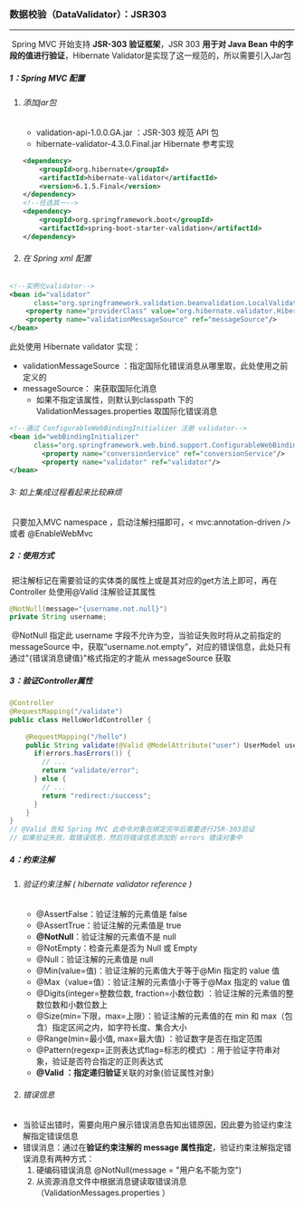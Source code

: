 ### 数据校验（DataValidator）：JSR303

------

​	Spring MVC 开始支持 **JSR-303 验证框架**，JSR 303 **用于对 Java Bean 中的字段的值进行验证**，Hibernate Validator是实现了这一规范的，所以需要引入Jar包

##### 1：Spring MVC 配置

1. ###### 添加jar包
  
   - validation-api-1.0.0.GA.jar ：JSR-303 规范 API 包
   - hibernate-validator-4.3.0.Final.jar Hibernate 参考实现
   
   ```xml
   <dependency>
       <groupId>org.hibernate</groupId>
       <artifactId>hibernate-validator</artifactId>
       <version>6.1.5.Final</version>
   </dependency>
   <!--任选其一-->
   <dependency>
       <groupId>org.springframework.boot</groupId>
       <artifactId>spring-boot-starter-validation</artifactId>
   </dependency>
   ```
   
2. ###### 在 Spring xml 配置

```xml
<!--实例化validator-->
<bean id="validator"
      class="org.springframework.validation.beanvalidation.LocalValidatorFactoryBean">
	<property name="providerClass" value="org.hibernate.validator.HibernateValidator"/>
	<property name="validationMessageSource" ref="messageSource"/>
</bean>
```

此处使用 Hibernate validator 实现：

- validationMessageSource ：指定国际化错误消息从哪里取，此处使用之前定义的
- messageSource： 来获取国际化消息
  - 如果不指定该属性，则默认到classpath 下的 ValidationMessages.properties 取国际化错误消息

```xml
<!--通过 ConfigurableWebBindingInitializer 注册 validator-->
<bean id="webBindingInitializer"
      class="org.springframework.web.bind.support.ConfigurableWebBindingInitializer">
		<property name="conversionService" ref="conversionService"/>
		<property name="validator" ref="validator"/>
</bean>
```

######   3: 如上集成过程看起来比较麻烦

​		只要加入MVC namespace ，启动注解扫描即可，< mvc:annotation-driven /> 或者 @EnableWebMvc

##### 2：使用方式

​	把注解标记在需要验证的实体类的属性上或是其对应的get方法上即可，再在 Controller 处使用@Valid 注解验证其属性

```java
@NotNull(message="{username.not.null}")
private String username;
```

​	@NotNull 指定此 username 字段不允许为空，当验证失败时将从之前指定的messageSource 中，获取“username.not.empty”，对应的错误信息，此处只有通过"{错误消息键值}"格式指定的才能从 messageSource 获取

##### 3：验证Controller属性

```java
@Controller
@RequestMapping("/validate")
public class HelloWorldController {
    
  	@RequestMapping("/hello")
    public String validate(@Valid @ModelAttribute("user") UserModel user, Errors errors){
      if(errors.hasErrors()) {
        // ...
        return "validate/error";
      } else {
        // ...
        return "redirect:/success";
      }
    }
}
// @Valid 告知 Spring MVC 此命令对象在绑定完毕后需要进行JSR-303验证
// 如果验证失败，取错误信息，然后将错误信息添加到 errors 错误对象中
```

##### 4：约束注解

1. ######   验证约束注解 ( hibernate validator reference )

   - @AssertFalse：验证注解的元素值是 false
   - @AssertTrue：验证注解的元素值是 true
   - **@NotNull**：验证注解的元素值不是 null
   - @NotEmpty：检查元素是否为 Null 或 Empty
   - @Null：验证注解的元素值是 null
   - @Min(value=值)：验证注解的元素值大于等于@Min 指定的 value 值
   - @Max（value=值）：验证注解的元素值小于等于@Max 指定的 value 值
   - @Digits(integer=整数位数, fraction=小数位数) ：验证注解的元素值的整数位数和小数位数上
   - @Size(min=下限，max=上限）：验证注解的元素值的在 min 和 max（包含）指定区间之内，如字符长度、集合大小
   - @Range(min=最小值, max=最大值) ：验证数字是否在指定范围
   - @Pattern(regexp=正则表达式flag=标志的模式) ：用于验证字符串对象，验证是否符合指定的正则表达式
   - **@Valid ：**指定**递归验证**关联的对象(验证属性对象)	

2. ###### 错误信息

- 当验证出错时，需要向用户展示错误消息告知出错原因，因此要为验证约束注解指定错误信息
- 错误消息：通过在**验证约束注解的 message 属性指定**，验证约束注解指定错误消息有两种方式：
  1. 硬编码错误消息 @NotNull(message = "用户名不能为空")
  2. 从资源消息文件中根据消息键读取错误消息（ValidationMessages.properties ）



